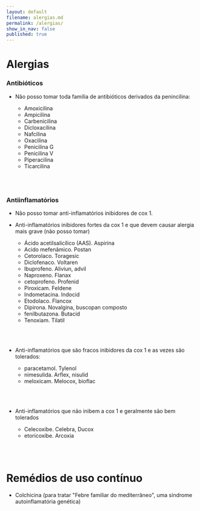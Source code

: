 ```yaml
---
layout: default
filename: alergias.md
permalink: /alergias/
show_in_nav: false
published: true
--- 
```


# Alergias

### Antibióticos
- Não posso tomar toda família de antibióticos derivados da penincilina:

    - Amoxicilina
    - Ampicilina
    - Carbenicilina
    - Dicloxacilina
    - Nafcilina
    - Oxacilina
    - Penicilina G
    - Penicilina V
    - Piperacilina
    - Ticarcilina

<br><br>

### Antiinflamatórios
- Não posso tomar anti-inflamatórios inibidores de cox 1.

- Anti-inflamatórios inibidores fortes da cox 1 e que devem causar alergia mais grave (não posso tomar)

    - Ácido acetilsalicílico (AAS). Aspirina
    - Acido mefenâmico. Postan
    - Cetorolaco. Toragesic
    - Diclofenaco. Voltaren
    - Ibuprofeno. Aliviun, advil
    - Naproxeno. Flanax
    - cetoprofeno. Profenid
    - Piroxicam. Feldene
    - Indometacina. Indocid
    - Etodolaco. Flancox
    - Dipirona. Novalgina, buscopan composto
    - fenilbutazona. Butacid
    - Tenoxiam. Tilatil

<br><br>
- Anti-inflamatórios que são fracos inibidores da cox 1 e as vezes são tolerados:

    - paracetamol. Tylenol
    - nimesulida. Arflex, nisulid
    - meloxicam. Melocox, bioflac

 <br><br>   
- Anti-inflamatórios que não inibem a cox 1 e geralmente são bem tolerados

    - Celecoxibe. Celebra, Ducox
    - etoricoxibe. Arcoxia



<br><br>

# Remédios de uso contínuo

- Colchicina (para tratar "Febre familiar do mediterrâneo", uma síndrome autoinflamatória genética)